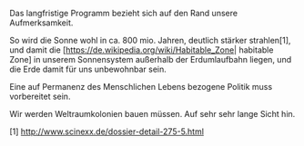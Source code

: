 Das langfristige Programm bezieht sich auf den Rand unsere
Aufmerksamkeit.

So wird die Sonne wohl in ca. 800 mio. Jahren, deutlich stärker
strahlen[1], und damit die
\[<https://de.wikipedia.org/wiki/Habitable_Zone>\| habitable Zone\] in
unserem Sonnensystem außerhalb der Erdumlaufbahn liegen, und die Erde
damit für uns unbewohnbar sein.

Eine auf Permanenz des Menschlichen Lebens bezogene Politik muss
vorbereitet sein.

Wir werden Weltraumkolonien bauen müssen. Auf sehr sehr lange Sicht hin.

[1] <http://www.scinexx.de/dossier-detail-275-5.html>

